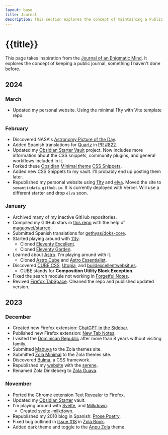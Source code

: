 ```yaml
---
layout: base
title: Journal
description: This section explores the concept of maintaining a Public Journal.
---
```


# {{title}}

This page takes inspiration from the [Journal of an Enigmatic Mind](https://speyllsite.pages.dev/journal/). It explores the concept of keeping a public journal, something I haven't done before.

## 2024

### March

- Updated my personal website. Using the minimal 11ty with Vite template repo.

### February

- Discovered NASA's [Astronomy Picture of the Day](https://apod.nasa.gov/apod/).
- Added Spanish translations for [Quartz](https://github.com/jackyzha0/quartz) in [PR #822](https://github.com/jackyzha0/quartz/pull/822).
- Updated my [Obsidian Starter Vault](https://github.com/semanticdata/obsidian-starter-vault) project. Now includes more information about the CSS snippets, community plugins, and general workflows included in it.
- Forked these [Obsidian](https://obsidian.md) [Minimal theme](https://github.com/kepano/obsidian-minimal) [CSS Snippets](https://github.com/replete/obsidian-minimal-theme-css-snippets).
- Added new CSS Snippets to my vault. I'll probably end up posting them later.
- Republished my personal website using [11ty](https://www.11ty.dev/) and [elva](https://github.com/scottsweb/elva). Moved the site to `semanticdata.github.io`. It is currently deployed with Vercel. Will use a different starter and drop `elva` soon.

### January

- Archived many of my inactive GitHub repositories.
- Compiled my GitHub stars in [this repo](https://github.com/semanticdata/github-stars) with the help of [maguowei/starred](https://github.com/maguowei/starred).
- Submitted Spanish translations for [gethyas/doks-core](https://github.com/gethyas/doks-core).
- Started playing around with [11ty](https://www.11ty.dev/).
  - Cloned [Eleventy Excellent](https://github.com/madrilene/eleventy-excellent).
  - Cloned [Eleventy Garden](https://github.com/binyamin/eleventy-garden).
- Learned about [Astro](https://astro.build/). I'm playing around with it.
  - Cloned [Astro Cube](https://github.com/semanticdata/astro-cube) and [Astro Essentialist](https://github.com/0xShapeShifter/essentialist).
- Discovered [CUBE CSS](https://cube.fyi/), [Utopia](https://utopia.fyi/), and [buildexcellentwebsit.es](https://buildexcellentwebsit.es/).
  - CUBE stands for **Composition Utility Block Exception**.
- Fixed the search module not working in [Forgetful Notes](https://github.com/semanticdata/forgetful-notes).
- Revived [Firefox TabSpace](https://github.com/semanticdata/firefox-tabspace). Cleaned the repo and published updated version.

## 2023

### December

- Created new Firefox extension: [ChatGPT in the Sidebar](https://github.com/semanticdata/firefox-chatgpt-in-sidebar).
- Published new Firefox extension: [New Tab Notes](https://github.com/semanticdata/firefox-new-tab-notes).
- I visited the [Dominican Republic](https://en.wikipedia.org/wiki/Dominican_Republic) after more than 8 years without visiting family.
- Submitted [Mabuya](https://github.com/semanticdata/mabuya) to the Zola themes site.
- Submitted [Zola Minimal](https://github.com/semanticdata/zola-minimal) to the Zola themes site.
- Discovered [Bulma](https://bulma.io/), a CSS framework.
- Republished my [website](https://github.com/semanticdata/semanticdata.github.io) with the [serene](https://github.com/isunjn/serene).
- Renamed Zola Dinkleberg to [Zola Guava](https://github.com/semanticdata/zola-guava).

### November

- Ported the Chrome extension [Text Revealer](https://github.com/jamigibbs/text-revealer-chrome-extension) to Firefox.
- Updated my [Obsidian Starter](https://github.com/semanticdata/obsidian-starter-vault) vault.
- I'm playing around with [Svelte](https://svelte.dev/), and [Milkdown](https://milkdown.dev/).
  - Created [svelte-milkdown](https://github.com/semanticdata/svelte-milkdown).
- Republished my 2010 blog in Spanish: [Prose Poetry](https://github.com/semanticdata/prose-poetry).
- Fixed bug outlined in [Issue #18](https://github.com/getzola/book/issues/18) in [Zola Book](https://github.com/getzola/book).
- Added dark theme and toggle to the [Anpu Zola](https://github.com/zbrox/anpu-zola-theme) theme.
